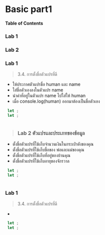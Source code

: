 # Basic part1

**Table of Contents**
### Lab 1 
### Lab 2

### Lab 1
> 3.4. การตั้งชื่อตัวแปรที่ดี
- ให้ประกาศตัวแปรชื่อ human และ name
- ใส่ชื่อตัวเองลงในตัวแปร name
- นำค่าที่อยู่ในตัวแปร name ไปใส่ให้ human
- เมื่อ console.log(human) ออกมาต้องเป็นชื่อตัวเอง
```javascript
 let ;
 let ;
    
```
> ### Lab 2 ตัวแปรและประเภทของข้อมูล
- ตั้งชื่อตัวแปรที่ใช้เก็บจำนวนเงินในกระเป๋าตังของคุณ
- ตั้งชื่อตัวแปรที่ใช้เก็บชื่อของ พ่อและแม่ของคุณ
- ตั้งชื่อตัวแปรที่ใช้เก็บที่อยู่ของบ้านคุณ
- ตั้งชื่อตัวแปรที่ใช้เก็บอายุของจักรวาล
```javascript
 let ;
 let ;
    
```
### Lab 1
> 3.4. การตั้งชื่อตัวแปรที่ดี
- 
```javascript
 let ;
 let ;
    
```
